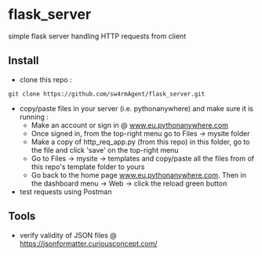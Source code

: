 # flask_server
simple flask server handling HTTP requests from client

## Install
- clone this repo :
```
git clone https://github.com/sw4rmAgent/flask_server.git
```
- copy/paste files in your server (i.e. pythonanywhere) and make sure it is running :
	* Make an account or sign in @ www.eu.pythonanywhere.com
	* Once signed in, from the top-right menu go to Files -> mysite folder
	* Make a copy of http_req_app.py (from this repo) in this folder, go to the file and click 'save' on the top-right menu
	* Go to Files -> mysite -> templates and copy/paste all the files from of this repo's template folder to yours
	* Go back to the home page www.eu.pythonanywhere.com. Then in the dashboard menu -> Web -> click the reload green button
- test requests using Postman

## Tools
- verify validity of JSON files @ https://jsonformatter.curiousconcept.com/
